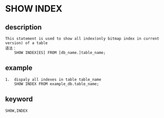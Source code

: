 <!-- 
Licensed to the Apache Software Foundation (ASF) under one
or more contributor license agreements.  See the NOTICE file
distributed with this work for additional information
regarding copyright ownership.  The ASF licenses this file
to you under the Apache License, Version 2.0 (the
"License"); you may not use this file except in compliance
with the License.  You may obtain a copy of the License at

  http://www.apache.org/licenses/LICENSE-2.0

Unless required by applicable law or agreed to in writing,
software distributed under the License is distributed on an
"AS IS" BASIS, WITHOUT WARRANTIES OR CONDITIONS OF ANY
KIND, either express or implied.  See the License for the
specific language governing permissions and limitations
under the License.
-->

# SHOW INDEX

## description

    This statement is used to show all index(only bitmap index in current version) of a table
    语法：
        SHOW INDEX[ES] FROM [db_name.]table_name;

## example

    1.  dispaly all indexes in table table_name
        SHOW INDEX FROM example_db.table_name;

## keyword

    SHOW,INDEX
